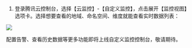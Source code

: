 1) 登录腾讯云控制台，选择【云监控】-【自定义监控】，点击展开【监控视图】选项卡。选择想要查看的地域、命名空间、维度就能查看实时数据列表：

![](https://mccdn.qcloud.com/static/img/6d60bd2bc5fb49f02beccf49192debdf/image.png)

配置告警、查看历史数据等更多功能即将上线自定义监控控制台，敬请期待。
